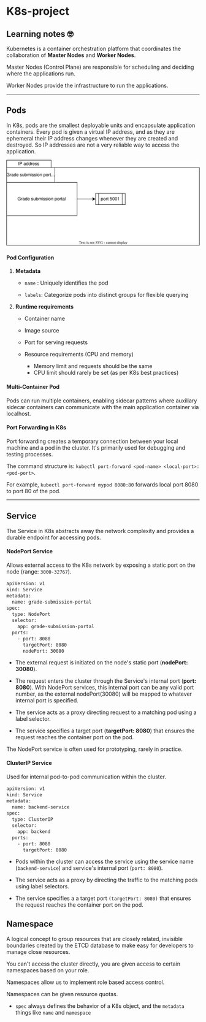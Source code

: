 # K8s-project

## Learning notes 🤓

Kubernetes is a container orchestration platform that coordinates the collaboration of **Master Nodes** and **Worker Nodes**.

Master Nodes (Control Plane) are responsible for scheduling and deciding where the applications run. 

Worker Nodes provide the infrastructure to run the applications.

______

## Pods

In K8s, pods are the smallest deployable units and encapsulate application containers.
Every pod is given a virtual IP address, and as they are ephemeral their IP address changes whenever they are created and destroyed.
So IP addresses are not a very reliable way to access the application.

![](/diagrams/pod.drawio.svg)

#### Pod Configuration

  1. **Metadata**
      - `name` : Uniquely identifies the pod

      - `labels`: Categorize pods into distinct groups for flexible querying

  2. **Runtime requirements**
      - Container name

      - Image source

      - Port for serving requests

      - Resource requirements (CPU and memory)
        - Memory limit and requests should be the same
        - CPU limit should rarely be set (as per K8s best practices)

#### Multi-Container Pod

Pods can run multiple containers, enabling sidecar patterns where auxiliary sidecar containers can communicate with the main application container via localhost.

#### Port Forwarding in K8s

Port forwarding creates a temporary connection between your local machine and a pod in the cluster. It's primarily used for debugging and testing processes.

The command structure is: `kubectl port-forward <pod-name> <local-port>:<pod-port>`.

For example, `kubectl port-forward mypod 8080:80` forwards local port 8080 to port 80 of the pod.

_____

## Service

The Service in K8s abstracts away the network complexity and provides a durable endpoint for accessing pods.

#### NodePort Service
Allows external access to the K8s network by exposing a static port on the node (range: `3000-32767`).

```
apiVersion: v1
kind: Service
metadata: 
  name: grade-submission-portal
spec:
  type: NodePort
  selector:
    app: grade-submission-portal
  ports:
    - port: 8080
      targetPort: 8080
      nodePort: 30080
```

- The external request is initiated on the node's static port (**nodePort: 30080**).

- The request enters the cluster through the Service's internal port (**port: 8080**). With NodePort services, this internal port can be any valid port number, as the external nodePort(30080) will be mapped to whatever internal port is specified.

- The service acts as a proxy directing request to a matching pod using a label selector.

- The service specifies a target port (**targetPort: 8080**) that ensures the request reaches the container port on the pod.

The NodePort service is often used for prototyping, rarely in practice.

#### ClusterIP Service
Used for internal pod-to-pod communication within the cluster.

```
apiVersion: v1
kind: Service
metadata:
  name: backend-service
spec:
  type: ClusterIP
  selector:
    app: backend
  ports:
    - port: 8080
      targetPort: 8080
```

- Pods within the cluster can access the service using the service name (`backend-service`) and service's internal port (`port: 8080`).

- The service acts as a proxy by directing the traffic to the matching pods using label selectors.

- The service specifies a a target port `(targetPort: 8080)` that ensures the request reaches the container port on the pod.

## Namespace
A logical concept to group resources that are closely related, invisible boundaries created by the ETCD database to make easy for developers to manage close resources.

You can't access the cluster directly, you are given access to certain namespaces based on your role. 

Namespaces allow us to implement role based access control. 

Namespaces can be given resource quotas.

- `spec` always defines the behavior of a K8s object, and the `metadata` things like `name` and `namespace` 


